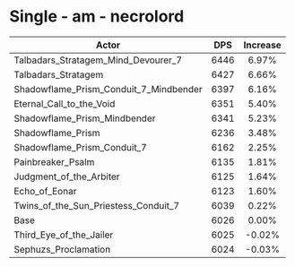 # Single - am - necrolord
| Actor | DPS | Increase |
|---|:---:|:---:|
|Talbadars_Stratagem_Mind_Devourer_7|6446|6.97%|
|Talbadars_Stratagem|6427|6.66%|
|Shadowflame_Prism_Conduit_7_Mindbender|6397|6.16%|
|Eternal_Call_to_the_Void|6351|5.40%|
|Shadowflame_Prism_Mindbender|6341|5.23%|
|Shadowflame_Prism|6236|3.48%|
|Shadowflame_Prism_Conduit_7|6162|2.25%|
|Painbreaker_Psalm|6135|1.81%|
|Judgment_of_the_Arbiter|6125|1.64%|
|Echo_of_Eonar|6123|1.60%|
|Twins_of_the_Sun_Priestess_Conduit_7|6039|0.22%|
|Base|6026|0.00%|
|Third_Eye_of_the_Jailer|6025|-0.02%|
|Sephuzs_Proclamation|6024|-0.03%|
